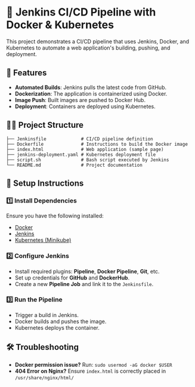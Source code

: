 # 🚀 Jenkins CI/CD Pipeline with Docker & Kubernetes

This project demonstrates a CI/CD pipeline that uses Jenkins, Docker, and Kubernetes to automate a web application's building, pushing, and deployment.

## 📌 Features
- **Automated Builds**: Jenkins pulls the latest code from GitHub.
- **Dockerization**: The application is containerized using Docker.
- **Image Push**: Built images are pushed to Docker Hub.
- **Deployment**: Containers are deployed using Kubernetes.

## 💁️‍♂️ Project Structure
```
├── Jenkinsfile             # CI/CD pipeline definition
├── Dockerfile              # Instructions to build the Docker image
├── index.html              # Web application (sample page)
├── jenkins-deployment.yaml # Kubernetes deployment file
├── script.sh               # Bash script executed by Jenkins
└── README.md               # Project documentation
```

## 🔧 Setup Instructions

### 1️⃣ Install Dependencies
Ensure you have the following installed:
- [Docker](https://docs.docker.com/get-docker/)
- [Jenkins](https://www.jenkins.io/download/)
- [Kubernetes (Minikube)](https://minikube.sigs.k8s.io/docs/start/)

### 2️⃣ Configure Jenkins
- Install required plugins: **Pipeline**, **Docker Pipeline**, **Git**, etc.
- Set up credentials for **GitHub** and **DockerHub**.
- Create a new **Pipeline Job** and link it to the `Jenkinsfile`.

### 3️⃣ Run the Pipeline
- Trigger a build in Jenkins.
- Docker builds and pushes the image.
- Kubernetes deploys the container.

## 🛠 Troubleshooting
- **Docker permission issue?** Run: `sudo usermod -aG docker $USER`
- **404 Error on Nginx?** Ensure `index.html` is correctly placed in `/usr/share/nginx/html/`



